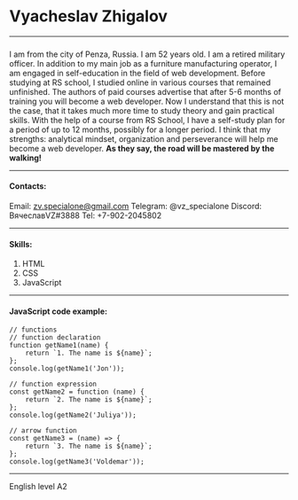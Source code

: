 #  Vyacheslav Zhigalov 
********
###  

I am from the city of Penza, Russia. I am 52 years old. I am a retired military officer. 
In addition to my main job as a furniture manufacturing operator, 
I am engaged in self-education in the field of web development. 
Before studying at RS school, I studied online in various courses that remained unfinished.
The authors of paid courses advertise that after 5-6 months of training you will become a web developer. 
Now I understand that this is not the case, that it takes much more time to study theory and gain practical skills.
With the help of a course from RS School, I have a self-study plan for a period of up to 12 months, 
possibly for a longer period. I think that my strengths: analytical mindset, 
organization and perseverance will help me become a web developer.
**As they say, the road will be mastered by the walking!**
********
#### Contacts:
Email: zv.specialone@gmail.com
Telegram: @vz_specialone 
Discord: ВячеславVZ#3888
Tel: +7-902-2045802
********
#### Skills:
1. HTML
2. CSS
3. JavaScript
********
#### JavaScript code example:
```
// functions
// function declaration
function getName1(name) {
    return `1. The name is ${name}`;
};
console.log(getName1('Jon'));

// function expression
const getName2 = function (name) {
    return `2. The name is ${name}`;
};
console.log(getName2('Juliya'));

// arrow function
const getName3 = (name) => {
    return `3. The name is ${name}`;
};
console.log(getName3('Voldemar'));
```
********
English level A2 